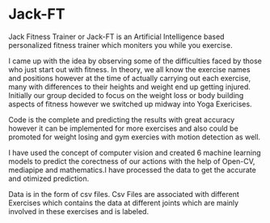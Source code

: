 # Jack-FT
Jack Fitness Trainer or Jack-FT is an Artificial Intelligence based personalized fitness trainer which moniters you while you exercise. 

I came up with the idea by observing some of the difficulties faced by those who just start out with fitness. In theory, we all know the exercise names and positions however at the time of actually carrying out each exercise, many with differences to their heights and weight end up getting injured. Initially our group decided to focus on the weight loss or body building aspects of fitness however we switched up midway into Yoga Exericises.

Code is the complete and predicting the results with great accuracy however it can be implemented for more exercises and also could be promoted for weight losing and gym exercies with motion detection as well.

I have used the concept of computer vision and created 6 machine learning models to predict the corectness of our actions with the help of Open-CV, mediapipe and mathematics.I have processed the data to get the accurate and otimized prediction.

Data is in the form of csv files. Csv Files are associated with different Exercises which contains the data at different joints which are mainly involved in these exercises and is labeled.

